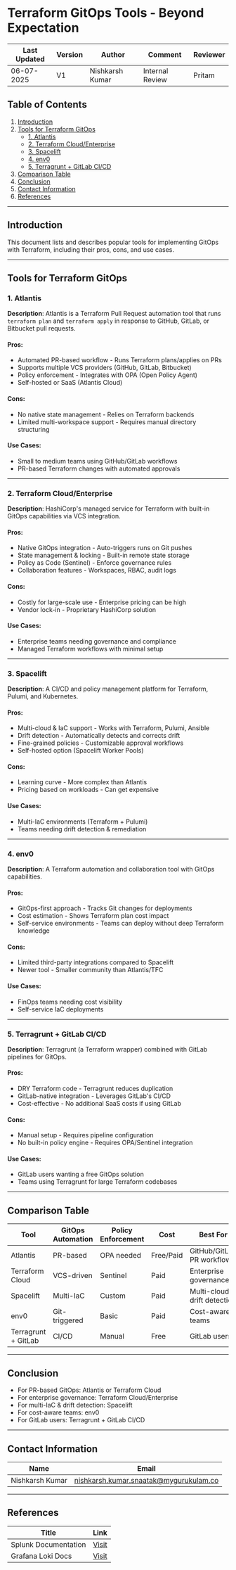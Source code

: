# Terraform GitOps Tools - Beyond Expectation

| Last Updated | Version | Author          | Comment         | Reviewer |
|--------------|---------|-----------------|-----------------|----------|
|  06-07-2025  | V1      | Nishkarsh Kumar | Internal Review | Pritam   |

## Table of Contents
1. [Introduction](#introduction)
2. [Tools for Terraform GitOps](#tools-for-terraform-gitops)
   - [1. Atlantis](#1-atlantis)
   - [2. Terraform Cloud/Enterprise](#2-terraform-cloudenterprise)
   - [3. Spacelift](#3-spacelift)
   - [4. env0](#4-env0)
   - [5. Terragrunt + GitLab CI/CD](#5-terragrunt--gitlab-cicd)
3. [Comparison Table](#comparison-table)
4. [Conclusion](#conclusion)
5. [Contact Information](#contact-information)
6. [References](#references)

---

## Introduction
This document lists and describes popular tools for implementing GitOps with Terraform, including their pros, cons, and use cases.

---

## Tools for Terraform GitOps

### 1. Atlantis
**Description**: Atlantis is a Terraform Pull Request automation tool that runs `terraform plan` and `terraform apply` in response to GitHub, GitLab, or Bitbucket pull requests.

#### Pros:
- Automated PR-based workflow - Runs Terraform plans/applies on PRs
- Supports multiple VCS providers (GitHub, GitLab, Bitbucket)
- Policy enforcement - Integrates with OPA (Open Policy Agent)
- Self-hosted or SaaS (Atlantis Cloud)

#### Cons:
- No native state management - Relies on Terraform backends
- Limited multi-workspace support - Requires manual directory structuring

#### Use Cases:
- Small to medium teams using GitHub/GitLab workflows
- PR-based Terraform changes with automated approvals

---

### 2. Terraform Cloud/Enterprise
**Description**: HashiCorp's managed service for Terraform with built-in GitOps capabilities via VCS integration.

#### Pros:
- Native GitOps integration - Auto-triggers runs on Git pushes
- State management & locking - Built-in remote state storage
- Policy as Code (Sentinel) - Enforce governance rules
- Collaboration features - Workspaces, RBAC, audit logs

#### Cons:
- Costly for large-scale use - Enterprise pricing can be high
- Vendor lock-in - Proprietary HashiCorp solution

#### Use Cases:
- Enterprise teams needing governance and compliance
- Managed Terraform workflows with minimal setup

---

### 3. Spacelift
**Description**: A CI/CD and policy management platform for Terraform, Pulumi, and Kubernetes.

#### Pros:
- Multi-cloud & IaC support - Works with Terraform, Pulumi, Ansible
- Drift detection - Automatically detects and corrects drift
- Fine-grained policies - Customizable approval workflows
- Self-hosted option (Spacelift Worker Pools)

#### Cons:
- Learning curve - More complex than Atlantis
- Pricing based on workloads - Can get expensive

#### Use Cases:
- Multi-IaC environments (Terraform + Pulumi)
- Teams needing drift detection & remediation

---

### 4. env0
**Description**: A Terraform automation and collaboration tool with GitOps capabilities.

#### Pros:
- GitOps-first approach - Tracks Git changes for deployments
- Cost estimation - Shows Terraform plan cost impact
- Self-service environments - Teams can deploy without deep Terraform knowledge

#### Cons:
- Limited third-party integrations compared to Spacelift
- Newer tool - Smaller community than Atlantis/TFC

#### Use Cases:
- FinOps teams needing cost visibility
- Self-service IaC deployments

---

### 5. Terragrunt + GitLab CI/CD
**Description**: Terragrunt (a Terraform wrapper) combined with GitLab pipelines for GitOps.

#### Pros:
- DRY Terraform code - Terragrunt reduces duplication
- GitLab-native integration - Leverages GitLab's CI/CD
- Cost-effective - No additional SaaS costs if using GitLab

#### Cons:
- Manual setup - Requires pipeline configuration
- No built-in policy engine - Requires OPA/Sentinel integration

#### Use Cases:
- GitLab users wanting a free GitOps solution
- Teams using Terragrunt for large Terraform codebases

---

## Comparison Table

| Tool               | GitOps Automation | Policy Enforcement | Cost | Best For |
|--------------------|------------------|-------------------|------|----------|
| Atlantis       | PR-based    | OPA needed    | Free/Paid | GitHub/GitLab PR workflows |
| Terraform Cloud| VCS-driven  | Sentinel      | Paid | Enterprise governance |
| Spacelift      | Multi-IaC   | Custom        | Paid | Multi-cloud & drift detection |
| env0           | Git-triggered| Basic         | Paid | Cost-aware teams |
| Terragrunt + GitLab | CI/CD | Manual | Free | GitLab users |

---

## Conclusion
- For PR-based GitOps: Atlantis or Terraform Cloud
- For enterprise governance: Terraform Cloud/Enterprise
- For multi-IaC & drift detection: Spacelift
- For cost-aware teams: env0
- For GitLab users: Terragrunt + GitLab CI/CD

---

## Contact Information  
| **Name**    | **Email**                |
|-------------|--------------------------|
| Nishkarsh Kumar     | nishkarsh.kumar.snaatak@mygurukulam.co  |  

---

## References  

| Title                          | Link                                                                 |  
|--------------------------------|----------------------------------------------------------------------|  
| Splunk Documentation       | [Visit](https://docs.splunk.com/) |  
| Grafana Loki Docs                  | [Visit](https://grafana.com/docs/loki/latest/) |
